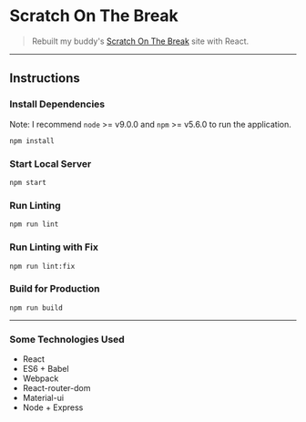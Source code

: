 # Scratch On The Break
> Rebuilt my buddy's [Scratch On The Break](https://scratchonthebreak.com/) site with React.

- - - -

## Instructions

### Install Dependencies
Note: I recommend `node` >= v9.0.0 and `npm` >= v5.6.0 to run the application.

```
npm install
```

### Start Local Server
```
npm start
```

### Run Linting
```
npm run lint
```

### Run Linting with Fix
```
npm run lint:fix
```

### Build for Production
```
npm run build
```

- - - -

### Some Technologies Used
* React
* ES6 + Babel
* Webpack
* React-router-dom
* Material-ui
* Node + Express
